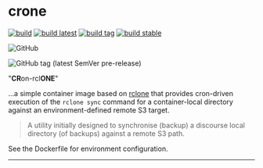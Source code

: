 # crone

[![build](https://github.com/informaticsmatters/crone/actions/workflows/build.yaml/badge.svg)](https://github.com/informaticsmatters/crone/actions/workflows/build.yaml)
[![build latest](https://github.com/informaticsmatters/crone/actions/workflows/build-latest.yaml/badge.svg)](https://github.com/informaticsmatters/crone/actions/workflows/build-latest.yaml)
[![build tag](https://github.com/informaticsmatters/crone/actions/workflows/build-tag.yaml/badge.svg)](https://github.com/informaticsmatters/crone/actions/workflows/build-tag.yaml)
[![build stable](https://github.com/informaticsmatters/crone/actions/workflows/build-stable.yaml/badge.svg)](https://github.com/informaticsmatters/crone/actions/workflows/build-stable.yaml)

![GitHub](https://img.shields.io/github/license/informaticsmatters/crone)

![GitHub tag (latest SemVer pre-release)](https://img.shields.io/github/v/tag/informaticsmatters/crone?include_prereleases)

"**CR**on-rcl**ONE**"

...a simple container image based on [rclone] that provides cron-driven
execution of the `rclone sync` command for a container-local directory
against an environment-defined remote S3 target.

>   A utility initially designed to synchronise (backup) a discourse local
    directory (of backups) against a remote S3 path.

See the Dockerfile for environment configuration.

---

[rclone]: https://rclone.org
